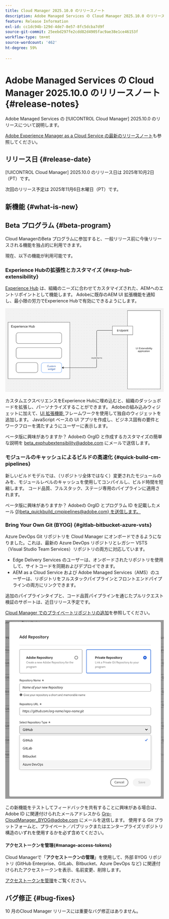 ```yaml
---
title: Cloud Manager 2025.10.0 のリリースノート
description: Adobe Managed Services の Cloud Manager 2025.10.0 のリリースについて説明します。
feature: Release Information
exl-id: cc1dc94b-129d-4de7-8e57-8fc5dcba7d9f
source-git-commit: 25eebd297fe2cdd82d4905fac9ae38e1ce46153f
workflow-type: tm+mt
source-wordcount: '462'
ht-degree: 59%

---
```


# Adobe Managed Services の Cloud Manager 2025.10.0 のリリースノート {#release-notes}

<!-- RELEASE WIKI  https://wiki.corp.adobe.com/display/DMSArchitecture/Cloud+Manager+2025.04.0+Release -->

Adobe Managed Services の [!UICONTROL Cloud Manager] 2025.10.0 のリリースについて説明します。

[Adobe Experience Manager as a Cloud Service の最新のリリースノート](https://experienceleague.adobe.com/ja/docs/experience-manager-cloud-service/content/release-notes/home)も参照してください。

## リリース日 {#release-date}

[!UICONTROL Cloud Manager] 2025.10.0 のリリース日は 2025年10月2日（PT）です。

<!-- There are no significant new features or bug fixes in the May Cloud Manager release. -->

次回のリリース予定は 2025年11月6日木曜日（PT）です。

<!-- SAVE FOR FUTURE POSSIBLE USE There are no significant new features or bug fixes in the May Cloud Manager release. -->

## 新機能 {#what-is-new}







## Beta プログラム {#beta-program}

Cloud ManagerのBeta プログラムに参加すると、一般リリース前に今後リリースされる機能を独占的に利用できます。

現在、以下の機能が利用可能です。

### Experience Hubの拡張性とカスタマイズ {#exp-hub-extensibility}

[Experience Hub](https://experienceleague.adobe.com/en/docs/experience-manager-65/content/experience-hub/experience-hub) は、組織のニーズに合わせてカスタマイズされた、AEMへのエントリポイントとして機能します。 Adobeに既存のAEM UI 拡張機能を通知し、最小限の労力でExperience Hubで有効にできるようにします。

![Experience Hubの拡張性とカスタマイズワークフローの図 &#x200B;](/help/release-notes/assets/experience-hub-extensibility-customization.png)

カスタムエクスペリエンスをExperience Hubに埋め込むと、組織のダッシュボードを拡張し、パーソナライズすることができます。 Adobeの組み込みウィジェットに加えて、[UI 拡張機能 &#x200B;](https://developer.adobe.com/uix/docs/) フレームワークを使用して独自のウィジェットを追加します。 JavaScript ベースの UI アプリを作成し、ビジネス固有の要件とワークフローを満たすようにユーザーに表示します。

ベータ版に興味がありますか？ Adobeの OrgID と作成するカスタマイズの簡単な説明を [beta_exphubextensibility@adobe.com](mailto:beta_exphubextensibility@adobe.com) にメールで送信します。

### モジュールのキャッシュによるビルドの高速化 {#quick-build-cm-pipelines}

新しいビルドモデルでは、（リポジトリ全体ではなく）変更されたモジュールのみを、モジュールレベルのキャッシュを使用してコンパイルし、ビルド時間を短縮します。 コード品質、フルスタック、ステージ専用のパイプラインに適用されます。

ベータ版に興味がありますか？ Adobeの OrgID とプログラム ID を記載したメール [0&rbrace;beta_quickbuild_cmpipelines@adobe.com&rbrace; を送信します。](mailto:beta_quickbuild_cmpipelines@adobe.com)

<!-- You can deactivate incremental builds at the pipeline level by setting the property `CM_BUILD_DISABLE_MODULE_CACHING` to `true` (effective during the `BUILD` step). For how to add pipeline variables, see [Pipeline variables](/help/getting-started/build-environment.md#pipeline-variables). -->


### Bring Your Own Git (BYOG) {#gitlab-bitbucket-azure-vsts}

<!-- BOTH CS & AMS -->

Azure DevOps Git リポジトリを Cloud Manager にオンボードできるようになりました。これは、最新の Azure DevOps リポジトリとレガシー VSTS（Visual Studio Team Services）リポジトリの両方に対応しています。

* Edge Delivery Services のユーザーは、オンボードされたリポジトリを使用して、サイトコードを同期およびデプロイできます。
* AEM as a Cloud Service および Adobe Managed Services（AMS）のユーザーは、リポジトリをフルスタックパイプラインとフロントエンドパイプラインの両方にリンクできます。

追加のパイプラインタイプと、コード品質パイプラインを通じたプルリクエスト検証のサポートは、近日リリース予定です。

[Cloud Manager でのプライベートリポジトリの追加](/help/managing-code/external-repositories.md)を参照してください。

![リポジトリを追加ダイアログボックス](/help/release-notes/assets/azure-repo.png)

この新機能をテストしてフィードバックを共有することに興味がある場合は、Adobe ID に関連付けられたメールアドレスから [Grp-CloudManager_BYOG@adobe.com](mailto:grp-cloudmanager_byog@adobe.com) にメールを送信します。 使用する Git プラットフォームと、プライベート／パブリックまたはエンタープライズリポジトリ構造のいずれを使用するかを必ず含めてください。

#### アクセストークンを管理{#manage-access-tokens}

Cloud Managerで「**アクセストークンの管理**」を使用して、外部 BYOG リポジトリ (GitHub Enterprise、GitLab、Bitbucket、Azure DevOps など) に関連付けられたアクセストークンを表示、名前変更、削除します。

[アクセストークンを管理](/help/managing-code/manage-access-tokens.md)をご覧ください。

<!-- If you are interested in testing this new feature and sharing your feedback, send an email to [Grp-CloudManager_BYOG@adobe.com](mailto:grp-cloudmanager_byog@adobe.com) from your email address associated with your Adobe ID. -->

## バグ修正 {#bug-fixes}

10 月のCloud Manager リリースには重要なバグ修正はありません。

<!--
Known Issues {#known-issues}

* A -->
